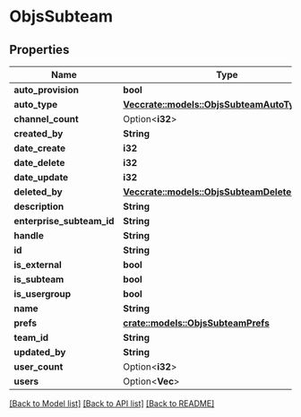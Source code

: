 # ObjsSubteam

## Properties

Name | Type | Description | Notes
------------ | ------------- | ------------- | -------------
**auto_provision** | **bool** |  | 
**auto_type** | [**Vec<crate::models::ObjsSubteamAutoTypeInner>**](objs_subteam_auto_type_inner.md) |  | 
**channel_count** | Option<**i32**> |  | [optional]
**created_by** | **String** |  | 
**date_create** | **i32** |  | 
**date_delete** | **i32** |  | 
**date_update** | **i32** |  | 
**deleted_by** | [**Vec<crate::models::ObjsSubteamDeletedByInner>**](objs_subteam_deleted_by_inner.md) |  | 
**description** | **String** |  | 
**enterprise_subteam_id** | **String** |  | 
**handle** | **String** |  | 
**id** | **String** |  | 
**is_external** | **bool** |  | 
**is_subteam** | **bool** |  | 
**is_usergroup** | **bool** |  | 
**name** | **String** |  | 
**prefs** | [**crate::models::ObjsSubteamPrefs**](objs_subteam_prefs.md) |  | 
**team_id** | **String** |  | 
**updated_by** | **String** |  | 
**user_count** | Option<**i32**> |  | [optional]
**users** | Option<**Vec<String>**> |  | [optional]

[[Back to Model list]](../README.md#documentation-for-models) [[Back to API list]](../README.md#documentation-for-api-endpoints) [[Back to README]](../README.md)


